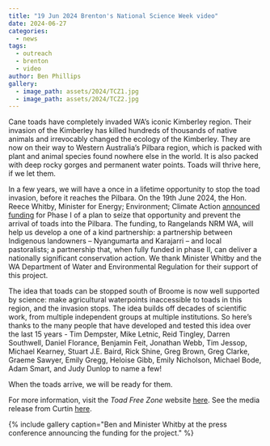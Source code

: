 ```yaml
---
title: "19 Jun 2024 Brenton's National Science Week video"
date: 2024-06-27
categories:
  - news
tags:
  - outreach
  - brenton
  - video
author: Ben Phillips
gallery:
  - image_path: assets/2024/TCZ1.jpg
  - image_path: assets/2024/TCZ2.jpg
---
```

Cane toads have completely invaded WA’s iconic Kimberley region. Their invasion of the Kimberley has killed hundreds of thousands of native animals and irrevocably changed the ecology of the Kimberley. They are now on their way to Western Australia’s Pilbara region, which is packed with plant and animal species found nowhere else in the world. It is also packed with deep rocky gorges and permanent water points. Toads will thrive here, if we let them.
 
In a few years, we will have a once in a lifetime opportunity to stop the toad invasion, before it reaches the Pilbara. On the 19th June 2024, the Hon. Reece Whitby, Minister for Energy; Environment; Climate Action [announced funding](https://www.wa.gov.au/government/media-statements/Cook-Labor-Government/Bold-bid-to-stop-southward-advance-of-cane-toads-to-the-Pilbara-20240717) for Phase I of a plan to seize that opportunity and prevent the arrival of toads into the Pilbara. The funding, to Rangelands NRM WA, will help us develop a one of a kind partnership: a partnership between Indigenous landowners – Nyangumarta and Karajarri – and local pastoralists; a partnership that, when fully funded in phase II, can deliver a nationally significant conservation action. We thank Minister Whitby and the WA Department of Water and Environmental Regulation for their support of this project.
 
The idea that toads can be stopped south of Broome is now well supported by science: make agricultural waterpoints inaccessible to toads in this region, and the invasion stops. The idea builds off decades of scientific work, from multiple independent groups at multiple institutions. So here’s thanks to the many people that have developed and tested this idea over the last 15 years - Tim Dempster, Mike Letnic, Reid Tingley, Darren Southwell, Daniel Florance, Benjamin Feit, Jonathan Webb, Tim Jessop, Michael Kearney, Stuart J.E. Baird, Rick Shine, Greg Brown, Greg Clarke, Graeme Sawyer, Emily Gregg, Heloise Gibb, Emily Nicholson, Michael Bode, Adam Smart, and Judy Dunlop to name a few! 
 
When the toads arrive, we will be ready for them. 

For more information, visit the _Toad Free Zone_ website [here](toadfree.zone). 
See the media release from Curtin [here](https://www.curtin.edu.au/news/media-release/toad-ally-awesome-project-to-halt-cane-toad-invasion-of-the-pilbara/).

{% include gallery caption="Ben and Minister Whitby at the press conference announcing the funding for the project." %}